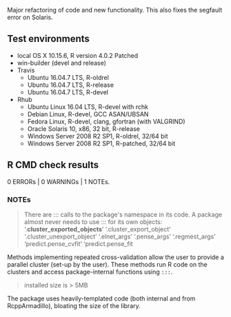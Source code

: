 Major refactoring of code and new functionality.
This also fixes the segfault error on Solaris.

## Test environments
* local OS X 10.15.6, R version 4.0.2 Patched
* win-builder (devel and release)
* Travis
  * Ubuntu 16.04.7 LTS, R-oldrel
  * Ubuntu 16.04.7 LTS, R-release
  * Ubuntu 16.04.7 LTS, R-devel
* Rhub
  * Ubuntu Linux 16.04 LTS, R-devel with rchk
  * Debian Linux, R-devel, GCC ASAN/UBSAN
  * Fedora Linux, R-devel, clang, gfortran (with VALGRIND)
  * Oracle Solaris 10, x86, 32 bit, R-release
  * Windows Server 2008 R2 SP1, R-oldrel, 32/64 bit
  * Windows Server 2008 R2 SP1, R-patched, 32/64 bit
## R CMD check results

0 ERRORs | 0 WARNINGs | 1 NOTEs.

### NOTEs
> There are ::: calls to the package's namespace in its code. A package almost never needs to use ::: for
> its own objects:
> ‘.__cluster_exported_objects__’ ‘.cluster_export_object’ ‘.cluster_unexport_object’ ‘.elnet_args’ ‘.pense_args’
> ‘.regmest_args’ ‘predict.pense_cvfit’ ‘predict.pense_fit

Methods implementing repeated cross-validation allow the user to provide a parallel cluster (set-up by the user).
These methods run R code on the clusters and access package-internal functions using `:::`.

> installed size is > 5MB

The package uses heavily-templated code (both internal and from RcppArmadillo), bloating the size of the library.
